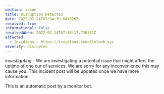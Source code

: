 ```yaml
---
section: issue
title: Disruption Detected
date: 2022-02-24T07:34:39.641026Z
resolved: true
informational: false
resolvedWhen: 2022-02-24T07:38:17.736381Z
affected:
  - Invidious - https://invidious.esmailelbob.xyz
severity: disrupted
---
```

*Investigating* - We are investigating a potential issue that might affect the uptime of one our of services. We are sorry for any inconvenience this may cause you. This incident post will be updated once we have more information.

This is an automatic post by a monitor bot.
        